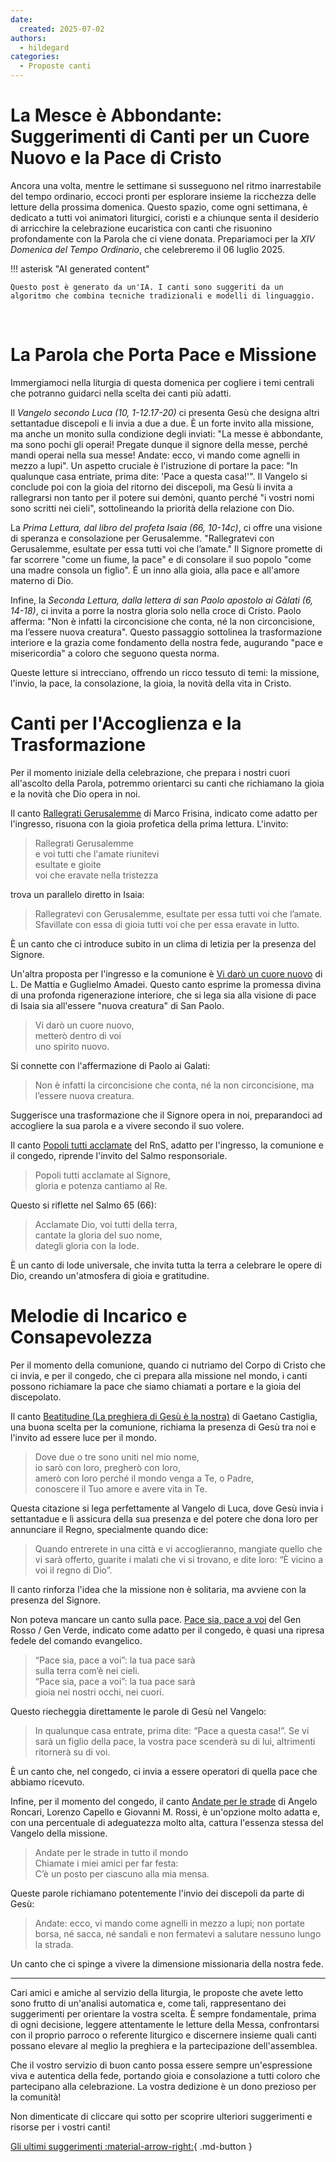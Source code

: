 ```yaml
---
date:
  created: 2025-07-02
authors:
  - hildegard
categories:
  - Proposte canti
---
```


# La Mesce è Abbondante: Suggerimenti di Canti per un Cuore Nuovo e la Pace di Cristo

Ancora una volta, mentre le settimane si susseguono nel ritmo inarrestabile del tempo ordinario, eccoci pronti per esplorare insieme la ricchezza delle letture della prossima domenica. Questo spazio, come ogni settimana, è dedicato a tutti voi animatori liturgici, coristi e a chiunque senta il desiderio di arricchire la celebrazione eucaristica con canti che risuonino profondamente con la Parola che ci viene donata. Prepariamoci per la *XIV Domenica del Tempo Ordinario*, che celebreremo il 06 luglio 2025.

<!-- more -->

!!! asterisk "AI generated content"

    Questo post è generato da un'IA. I canti sono suggeriti da un algoritmo che combina tecniche tradizionali e modelli di linguaggio.

<br>

# La Parola che Porta Pace e Missione

Immergiamoci nella liturgia di questa domenica per cogliere i temi centrali che potranno guidarci nella scelta dei canti più adatti.

Il *Vangelo secondo Luca (10, 1-12.17-20)* ci presenta Gesù che designa altri settantadue discepoli e li invia a due a due. È un forte invito alla missione, ma anche un monito sulla condizione degli inviati: "La messe è abbondante, ma sono pochi gli operai! Pregate dunque il signore della messe, perché mandi operai nella sua messe! Andate: ecco, vi mando come agnelli in mezzo a lupi". Un aspetto cruciale è l'istruzione di portare la pace: "In qualunque casa entriate, prima dite: 'Pace a questa casa!'". Il Vangelo si conclude poi con la gioia del ritorno dei discepoli, ma Gesù li invita a rallegrarsi non tanto per il potere sui demòni, quanto perché "i vostri nomi sono scritti nei cieli", sottolineando la priorità della relazione con Dio.

La *Prima Lettura, dal libro del profeta Isaia (66, 10-14c)*, ci offre una visione di speranza e consolazione per Gerusalemme. "Rallegratevi con Gerusalemme, esultate per essa tutti voi che l’amate." Il Signore promette di far scorrere "come un fiume, la pace" e di consolare il suo popolo "come una madre consola un figlio". È un inno alla gioia, alla pace e all'amore materno di Dio.

Infine, la *Seconda Lettura, dalla lettera di san Paolo apostolo ai Gàlati (6, 14-18)*, ci invita a porre la nostra gloria solo nella croce di Cristo. Paolo afferma: "Non è infatti la circoncisione che conta, né la non circoncisione, ma l’essere nuova creatura". Questo passaggio sottolinea la trasformazione interiore e la grazia come fondamento della nostra fede, augurando "pace e misericordia" a coloro che seguono questa norma.

Queste letture si intrecciano, offrendo un ricco tessuto di temi: la missione, l'invio, la pace, la consolazione, la gioia, la novità della vita in Cristo.

# Canti per l'Accoglienza e la Trasformazione

Per il momento iniziale della celebrazione, che prepara i nostri cuori all'ascolto della Parola, potremmo orientarci su canti che richiamano la gioia e la novità che Dio opera in noi.

Il canto [Rallegrati Gerusalemme](https://www.librettocanti.it/canto/rallegrati-gerusalemme-1730) di Marco Frisina, indicato come adatto per l'ingresso, risuona con la gioia profetica della prima lettura. L'invito:
> Rallegrati Gerusalemme<br>e voi tutti che l'amate riunitevi<br>esultate e gioite<br>voi che eravate nella tristezza

trova un parallelo diretto in Isaia:
> Rallegratevi con Gerusalemme, esultate per essa tutti voi che l’amate. Sfavillate con essa di gioia tutti voi che per essa eravate in lutto.

È un canto che ci introduce subito in un clima di letizia per la presenza del Signore.

Un'altra proposta per l'ingresso e la comunione è [Vi darò un cuore nuovo](https://www.librettocanti.it/canto/vi-dar-un-cuore-nuovo-1719) di L. De Mattia e Guglielmo Amadei. Questo canto esprime la promessa divina di una profonda rigenerazione interiore, che si lega sia alla visione di pace di Isaia sia all'essere "nuova creatura" di San Paolo.
> Vi darò un cuore nuovo,<br>metterò dentro di voi<br>uno spirito nuovo.

Si connette con l'affermazione di Paolo ai Galati:
> Non è infatti la circoncisione che conta, né la non circoncisione, ma l’essere nuova creatura.

Suggerisce una trasformazione che il Signore opera in noi, preparandoci ad accogliere la sua parola e a vivere secondo il suo volere.

Il canto [Popoli tutti acclamate](https://www.librettocanti.it/canto/popoli-tutti-acclamate-361) del RnS, adatto per l'ingresso, la comunione e il congedo, riprende l'invito del Salmo responsoriale.
> Popoli tutti acclamate al Signore,<br>gloria e potenza cantiamo al Re.

Questo si riflette nel Salmo 65 (66):
> Acclamate Dio, voi tutti della terra,<br>cantate la gloria del suo nome,<br>dategli gloria con la lode.

È un canto di lode universale, che invita tutta la terra a celebrare le opere di Dio, creando un'atmosfera di gioia e gratitudine.

# Melodie di Incarico e Consapevolezza

Per il momento della comunione, quando ci nutriamo del Corpo di Cristo che ci invia, e per il congedo, che ci prepara alla missione nel mondo, i canti possono richiamare la pace che siamo chiamati a portare e la gioia del discepolato.

Il canto [Beatitudine (La preghiera di Gesù è la nostra)](https://www.librettocanti.it/canto/beatitudine-la-preghiera-di-ges-la-nostra-76) di Gaetano Castiglia, una buona scelta per la comunione, richiama la presenza di Gesù tra noi e l'invito ad essere luce per il mondo.
> Dove due o tre sono uniti nel mio nome,<br>io sarò con loro, pregherò con loro,<br>amerò con loro perché il mondo venga a Te, o Padre,<br>conoscere il Tuo amore e avere vita in Te.

Questa citazione si lega perfettamente al Vangelo di Luca, dove Gesù invia i settantadue e li assicura della sua presenza e del potere che dona loro per annunciare il Regno, specialmente quando dice:
> Quando entrerete in una città e vi accoglieranno, mangiate quello che vi sarà offerto, guarite i malati che vi si trovano, e dite loro: “È vicino a voi il regno di Dio”.

Il canto rinforza l'idea che la missione non è solitaria, ma avviene con la presenza del Signore.

Non poteva mancare un canto sulla pace. [Pace sia, pace a voi](https://www.librettocanti.it/canto/pace-sia-pace-a-voi-347) del Gen Rosso / Gen Verde, indicato come adatto per il congedo, è quasi una ripresa fedele del comando evangelico.
> “Pace sia, pace a voi”: la tua pace sarà<br>sulla terra com’è nei cieli.<br>“Pace sia, pace a voi”: la tua pace sarà<br>gioia nei nostri occhi, nei cuori.

Questo riecheggia direttamente le parole di Gesù nel Vangelo:
> In qualunque casa entrate, prima dite: “Pace a questa casa!”. Se vi sarà un figlio della pace, la vostra pace scenderà su di lui, altrimenti ritornerà su di voi.

È un canto che, nel congedo, ci invia a essere operatori di quella pace che abbiamo ricevuto.

Infine, per il momento del congedo, il canto [Andate per le strade](https://www.librettocanti.it/canto/andate-per-le-strade-52) di Angelo Roncari, Lorenzo Capello e Giovanni M. Rossi, è un'opzione molto adatta e, con una percentuale di adeguatezza molto alta, cattura l'essenza stessa del Vangelo della missione.
> Andate per le strade in tutto il mondo<br>Chiamate i miei amici per far festa:<br>C’è un posto per ciascuno alla mia mensa.

Queste parole richiamano potentemente l'invio dei discepoli da parte di Gesù:
> Andate: ecco, vi mando come agnelli in mezzo a lupi; non portate borsa, né sacca, né sandali e non fermatevi a salutare nessuno lungo la strada.

Un canto che ci spinge a vivere la dimensione missionaria della nostra fede.

---

Cari amici e amiche al servizio della liturgia, le proposte che avete letto sono frutto di un'analisi automatica e, come tali, rappresentano dei suggerimenti per orientare la vostra scelta. È sempre fondamentale, prima di ogni decisione, leggere attentamente le letture della Messa, confrontarsi con il proprio parroco o referente liturgico e discernere insieme quali canti possano elevare al meglio la preghiera e la partecipazione dell'assemblea.

Che il vostro servizio di buon canto possa essere sempre un'espressione viva e autentica della fede, portando gioia e consolazione a tutti coloro che partecipano alla celebrazione. La vostra dedizione è un dono prezioso per la comunità!

Non dimenticate di cliccare qui sotto per scoprire ulteriori suggerimenti e risorse per i vostri canti!

[Gli ultimi suggerimenti :material-arrow-right:](https://hildegard.it){ .md-button }

